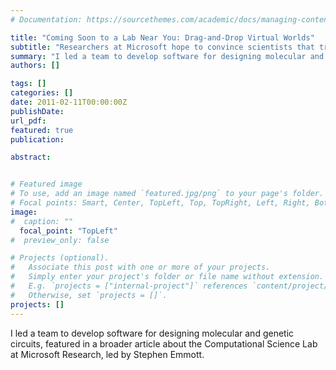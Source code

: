 ```yaml
---
# Documentation: https://sourcethemes.com/academic/docs/managing-content/

title: "Coming Soon to a Lab Near You: Drag-and-Drop Virtual Worlds"
subtitle: "Researchers at Microsoft hope to convince scientists that transparent, easy-to-tweak numerical simulations are as straightforward as clicking a mouse. - <a href = https://www.science.org/doi/pdf/10.1126/science.331.6018.669>Science</a>"
summary: "I led a team to develop software for designing molecular and genetic circuits, featured in a broader article about the Computational Science Lab at Microsoft Research, led by Stephen Emmott.<br><b>Science</b>"
authors: []

tags: []
categories: []
date: 2011-02-11T00:00:00Z
publishDate:
url_pdf: 
featured: true
publication: 

abstract:


# Featured image
# To use, add an image named `featured.jpg/png` to your page's folder.
# Focal points: Smart, Center, TopLeft, Top, TopRight, Left, Right, BottomLeft, Bottom, BottomRight.
image: 
#  caption: ""
  focal_point: "TopLeft"
#  preview_only: false

# Projects (optional).
#   Associate this post with one or more of your projects.
#   Simply enter your project's folder or file name without extension.
#   E.g. `projects = ["internal-project"]` references `content/project/deep-learning/index.md`.
#   Otherwise, set `projects = []`.
projects: []
---
```


I led a team to develop software for designing molecular and genetic circuits, featured in a broader article about the Computational Science Lab at Microsoft Research, led by Stephen Emmott.